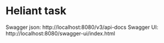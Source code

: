 # Heliant task

Swagger json: http://localhost:8080/v3/api-docs
Swagger UI: http://localhost:8080/swagger-ui/index.html